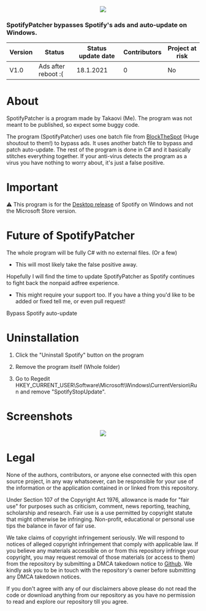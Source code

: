 <p align="center">
<img src="https://i.imgur.com/gYdMVuO.png">
</p>

### SpotifyPatcher bypasses Spotify's ads and auto-update on Windows.
Version | Status | Status update date | Contributors | Project at risk
------------ | ------------- | ------------- | ------------- | -------------
V1.0 | Ads after reboot :( | 18.1.2021 | 0 | No | Yes

# About

SpotifyPatcher is a program made by Takaovi (Me). The program was not meant to be published, so expect some buggy code. 

The program (SpotifyPatcher) uses one batch file from [BlockTheSpot](https://github.com/master131/BlockTheSpot) (Huge shoutout to them!) to bypass ads. It uses another batch file to bypass and patch auto-update. The rest of the program is done in C# and it basically stitches everything together. If your anti-virus detects the program as a virus you have nothing to worry about, it's just a false positive.

# Important

⚠️ This program is for the [Desktop release](https://www.spotify.com/download/windows/) of Spotify on Windows and not the Microsoft Store version.

# Future of SpotifyPatcher

The whole program will be fully C# with no external files. (Or a few)
* This will most likely take the false positive away.

Hopefully I will find the time to update SpotifyPatcher as Spotify continues to fight back the nonpaid adfree experience. 
* This might require your support too. If you have a thing you'd like to be added or fixed tell me, or even pull request!

Bypass Spotify auto-update

# Uninstallation

1. Click the "Uninstall Spotify" button on the program 

2. Remove the program itself (Whole folder)

3. Go to Regedit HKEY_CURRENT_USER\Software\Microsoft\Windows\CurrentVersion\Run and remove "SpotifyStopUpdate".

# Screenshots

<p align="center">
  <img src="https://i.imgur.com/myVETxO.jpg">
</p>

# Legal

None of the authors, contributors, or anyone else connected with this open source project, in any way whatsoever, can be responsible for your use of the information or the application contained in or linked from this repository.

Under Section 107 of the Copyright Act 1976, allowance is made for "fair use" for purposes such as criticism, comment, news reporting, teaching, scholarship and research. Fair use is a use permitted by copyright statute that might otherwise be infringing. Non-profit, educational or personal use tips the balance in favor of fair use.

We take claims of copyright infringement seriously. We will respond to notices of alleged copyright infringement that comply with applicable law. If you believe any materials accessible on or from this repository infringe your copyright, you may request removal of those materials (or access to them) from the repository by submitting a DMCA takedown notice to [Github](https://github.com/contact/dmca). We kindly ask you to be in touch with the repository's owner before submitting any DMCA takedown notices.

If you don't agree with any of our disclaimers above please do not read the code or download anything from our repository as you have no permission to read and explore our repository till you agree.
